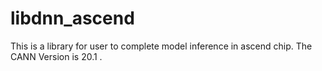 # libdnn_ascend
This is a library for user to complete model inference in ascend chip.
The CANN Version is 20.1 .